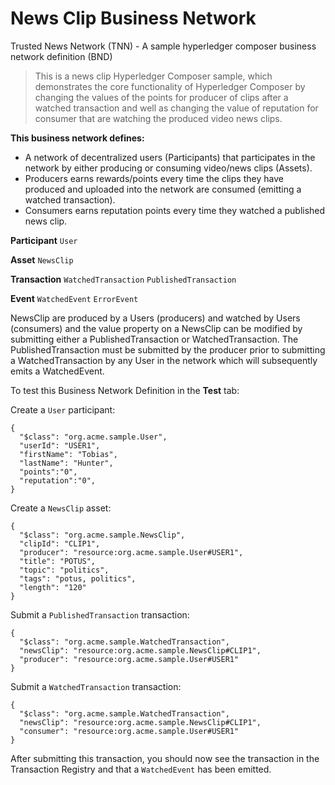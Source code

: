 # News Clip Business Network
Trusted News Network (TNN) - A sample hyperledger composer business network definition (BND)

> This is a news clip Hyperledger Composer sample, which demonstrates the core functionality of Hyperledger Composer by changing the values of the points for producer of clips after a watched transaction and well as changing the value of reputation for consumer that are watching the produced video news clips.

**This business network defines:**
- A network of decentralized users (Participants) that participates in the network by either producing or consuming video/news clips (Assets).
- Producers earns rewards/points every time the clips they have produced and uploaded into the network are consumed (emitting a watched transaction).
- Consumers earns reputation points every time they watched a published news clip.

**Participant**
`User`

**Asset**
`NewsClip`

**Transaction**
`WatchedTransaction`
`PublishedTransaction`

**Event**
`WatchedEvent`
`ErrorEvent`

NewsClip are produced by a Users (producers) and watched by Users (consumers) and the value property on a NewsClip can be modified by submitting either a PublishedTransaction or WatchedTransaction. The PublishedTransaction must be submitted by the producer prior to submitting a WatchedTransaction by any User in the network which will subsequently emits a WatchedEvent.

To test this Business Network Definition in the **Test** tab:

Create a `User` participant:

```
{
  "$class": "org.acme.sample.User",
  "userId": "USER1",
  "firstName": "Tobias",
  "lastName": "Hunter",
  "points":"0",
  "reputation":"0",
}
```

Create a `NewsClip` asset:

```
{
  "$class": "org.acme.sample.NewsClip",
  "clipId": "CLIP1",
  "producer": "resource:org.acme.sample.User#USER1",
  "title": "POTUS",
  "topic": "politics",
  "tags": "potus, politics",
  "length": "120"
}
```

Submit a `PublishedTransaction` transaction:

```
{
  "$class": "org.acme.sample.WatchedTransaction",
  "newsClip": "resource:org.acme.sample.NewsClip#CLIP1",
  "producer": "resource:org.acme.sample.User#USER1"
}
```

Submit a `WatchedTransaction` transaction:

```
{
  "$class": "org.acme.sample.WatchedTransaction",
  "newsClip": "resource:org.acme.sample.NewsClip#CLIP1",
  "consumer": "resource:org.acme.sample.User#USER1"
}
```

After submitting this transaction, you should now see the transaction in the Transaction Registry and that a `WatchedEvent` has been emitted.
